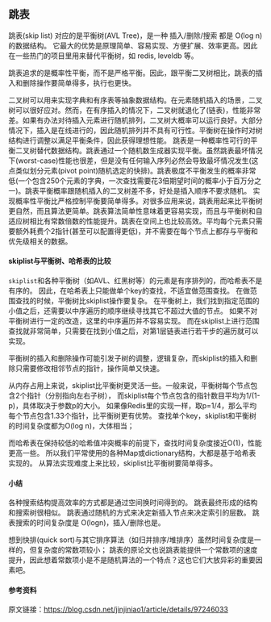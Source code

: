 ## 跳表

跳表(skip list) 对应的是平衡树(AVL Tree)，是一种 插入/删除/搜索 都是 O(log n) 的数据结构。
它最大的优势是原理简单、容易实现、方便扩展、效率更高。因此在一些热门的项目里用来替代平衡树，如 redis, leveldb 等。

跳表追求的是概率性平衡，而不是严格平衡。因此，跟平衡二叉树相比，跳表的插入和删除操作要简单得多，执行也更快。

二叉树可以用来实现字典和有序表等抽象数据结构。在元素随机插入的场景，二叉树可以很好应对。然而，在有序插入的情况下，二叉树就退化了(链表)，性能非常差。如果有办法对待插入元素进行随机排列，二叉树大概率可以运行良好。大部分情况下，插入是在线进行的，因此随机排列并不具有可行性。平衡树在操作时对树结构进行调整以满足平衡条件，因此获得理想性能。
跳表是一种概率性可行的平衡二叉树替代数据结构。跳表通过一个随机数生成器实现平衡。虽然跳表最坏情况下(worst-case)性能也很差，但是没有任何输入序列必然会导致最坏情况发生(这点类似划分元素(pivot point)随机选定的快排)。跳表极度不平衡发生的概率非常低(一个包含250个元素的字典，一次查找需要花3倍期望时间的概率小于百万分之一)。跳表平衡概率跟随机插入的二叉树差不多，好处是插入顺序不要求随机。
实现概率性平衡比严格控制平衡要简单得多。对很多应用来说，跳表用起来比平衡树更自然，而且算法更简单。跳表算法简单性意味着更容易实现，而且与平衡树和自适应树相比有常数倍数的性能提升。跳表在空间上也比较高效。平均每个元素只需要额外耗费个2指针(甚至可以配置得更低)，并不需要在每个节点上都存与平衡和优先级相关的数据。

#### skiplist与平衡树、哈希表的比较

`skiplist`和各种平衡树（如AVL、红黑树等）的元素是有序排列的，而哈希表不是有序的。
因此，在哈希表上只能做单个key的查找，不适宜做范围查找。
在做范围查找的时候，平衡树比skiplist操作要复杂。
在平衡树上，我们找到指定范围的小值之后，还需要以中序遍历的顺序继续寻找其它不超过大值的节点。
如果不对平衡树进行一定的改造，这里的中序遍历并不容易实现。
而在skiplist上进行范围查找就非常简单，只需要在找到小值之后，对第1层链表进行若干步的遍历就可以实现。

平衡树的插入和删除操作可能引发子树的调整，逻辑复杂，而skiplist的插入和删除只需要修改相邻节点的指针，操作简单又快速。

从内存占用上来说，skiplist比平衡树更灵活一些。一般来说，平衡树每个节点包含2个指针（分别指向左右子树），
而skiplist每个节点包含的指针数目平均为1/(1-p)，具体取决于参数p的大小。
如果像Redis里的实现一样，取p=1/4，那么平均每个节点包含1.33个指针，比平衡树更有优势。
查找单个key，skiplist和平衡树的时间复杂度都为O(log n)，大体相当；

而哈希表在保持较低的哈希值冲突概率的前提下，查找时间复杂度接近O(1)，性能更高一些。
所以我们平常使用的各种Map或dictionary结构，大都是基于哈希表实现的。
从算法实现难度上来比较，skiplist比平衡树要简单得多。

#### 小结

各种搜索结构提高效率的方式都是通过空间换时间得到的。
跳表最终形成的结构和搜索树很相似。
跳表通过随机的方式来决定新插入节点来决定索引的层数。
跳表搜索的时间复杂度是 O(logn)，插入/删除也是。

想到快排(quick sort)与其它排序算法（如归并排序/堆排序）虽然时间复杂度是一样的，但复杂度的常数项较小；
跳表的原论文也说跳表能提供一个常数项的速度提升，因此想着常数项小是不是随机算法的一个特点？这也它们大放异彩的重要因素吧。

#### 参考资料 

原文链接：https://blog.csdn.net/jinjiniao1/article/details/97246033